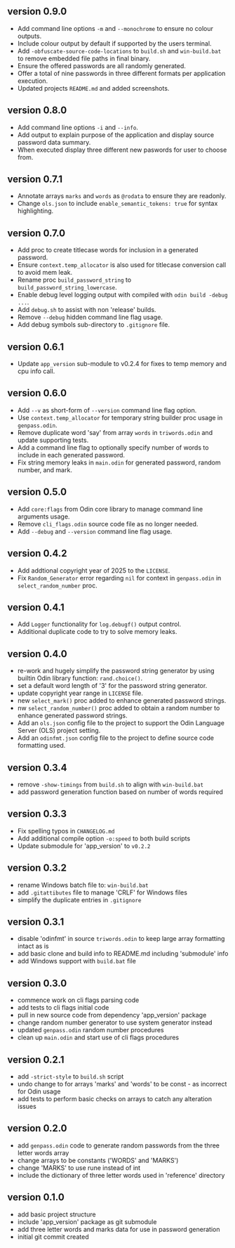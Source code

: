 ## version 0.9.0
- Add command line options `-m` and `--monochrome` to ensure no colour outputs.
- Include colour output by default if supported by the users terminal.
- Add `-obfuscate-source-code-locations` to `build.sh` and `win-build.bat` to remove embedded file paths in final binary.
- Ensure the offered passwords are all randomly generated.
- Offer a total of nine passwords in three different formats per application execution.
- Updated projects `README.md` and added screenshots.

## version 0.8.0
- Add command line options `-i` and `--info`.
- Add output to explain purpose of the application and display source password data summary.
- When executed display three different new paswords for user to choose from.

## version 0.7.1
- Annotate arrays `marks` and `words` as `@rodata` to ensure they are readonly.
- Change `ols.json` to include `enable_semantic_tokens: true` for syntax highlighting.

## version 0.7.0

- Add proc to create titlecase words for inclusion in a generated password.
- Ensure `context.temp_allocator` is also used for titlecase conversion call to avoid mem leak.
- Rename proc `build_password_string` to `build_password_string_lowercase`.
- Enable debug level logging output with compiled with `odin build -debug ...`.
- Add `debug.sh` to assist with non 'release' builds.
- Remove `--debug` hidden command line flag usage.
- Add debug symbols sub-directory to `.gitignore` file.

## version 0.6.1

- Update `app_version` sub-module to v0.2.4 for fixes to temp memory and cpu info call.

## version 0.6.0

- Add `--v` as short-form of `--version` command line flag option.
- Use `context.temp_allocator` for temporary string builder proc usage in `genpass.odin`.
- Remove duplicate word 'say' from array `words` in `triwords.odin` and update supporting tests.
- Add a command line flag to optionally specify number of words to include in each generated password.
- Fix string memory leaks in `main.odin` for generated password, random number, and mark.

## version 0.5.0

- Add `core:flags` from Odin core library to manage command line arguments usage.
- Remove `cli_flags.odin` source code file as no longer needed.
- Add `--debug` and `--version` command line flag usage.

## version 0.4.2

- Add addtional copyright year of 2025 to the `LICENSE`.
- Fix `Random_Generator` error regarding `nil` for context in `genpass.odin` in `select_random_number` proc.

## version 0.4.1

- Add `Logger` functionality for `log.debugf()` output control.
- Additional duplicate code to try to solve memory leaks.

## version 0.4.0

- re-work and hugely simplify the password string generator by using builtin
  Odin library function: `rand.choice()`.
- set a default word length of '3' for the password string generator.
- update copyright year range in `LICENSE` file.
- new `select_mark()` proc added to enhance generated password strings.
- nw `select_random_number()` proc added to obtain a random number to enhance
  generated password strings.
- Add an `ols.json` config file to the project to support the Odin Language
  Server (OLS) project setting.
- Add an `odinfmt.json` config file to the project to define source code
  formatting used.

## version 0.3.4

- remove `-show-timings` from `build.sh` to align with `win-build.bat`
- add password generation function based on number of words required

## version 0.3.3

- Fix spelling typos in `CHANGELOG.md`
- Add additional compile option `-o:speed` to both build scripts
- Update submodule for 'app_version' to `v0.2.2`

## version 0.3.2

- rename Windows batch file to: `win-build.bat`
- add `.gitattibutes` file to manage 'CRLF' for Windows files
- simplify the duplicate entries in `.gitignore`

## version 0.3.1

- disable 'odinfmt' in source `triwords.odin` to keep large array formatting
  intact as is
- add basic clone and build info to README.md including 'submodule' info
- add Windows support with `build.bat` file

## version 0.3.0

- commence work on cli flags parsing code
- add tests to cli flags initial code
- pull in new source code from dependency 'app_version' package
- change random number generator to use system generator instead
- updated `genpass.odin` random number procedures
- clean up `main.odin` and start use of cli flags procedures

## version 0.2.1

- add `-strict-style` to `build.sh` script
- undo change to for arrays 'marks' and 'words' to be const - as incorrect for
  Odin usage
- add tests to perform basic checks on arrays to catch any alteration issues

## version 0.2.0

- add `genpass.odin` code to generate random passwords from the three letter
  words array
- change arrays to be constants ('WORDS' and 'MARKS')
- change 'MARKS' to use rune instead of int
- include the dictionary of three letter words used in 'reference' directory

## version 0.1.0

- add basic project structure
- include 'app_version' package as git submodule
- add three letter words and marks data for use in password generation
- initial git commit created
